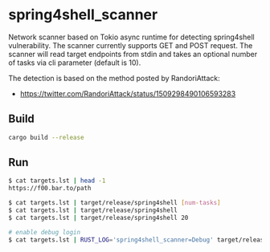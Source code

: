 # spring4shell\_scanner

Network scanner based on Tokio async runtime for detecting spring4shell
vulnerability. The scanner currently supports GET and POST request.
The scanner will read target endpoints from stdin and takes an optional number
of tasks via cli parameter (default is 10).

The detection is based on the method posted by RandoriAttack:

- https://twitter.com/RandoriAttack/status/1509298490106593283


## Build

```sh
cargo build --release
```


## Run

```sh
$ cat targets.lst | head -1
https://f00.bar.to/path

$ cat targets.lst | target/release/spring4shell [num-tasks]
$ cat targets.lst | target/release/spring4shell
$ cat targets.lst | target/release/spring4shell 20

# enable debug login
$ cat targets.lst | RUST_LOG='spring4shell_scanner=Debug' target/release/spring4shell 20
```
